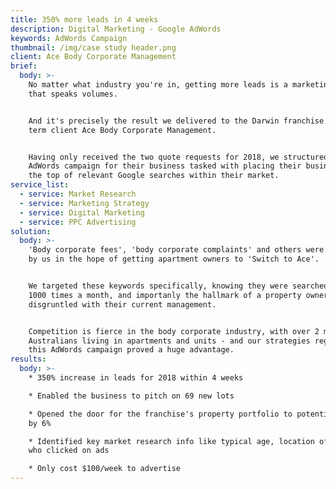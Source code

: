 ```yaml
---
title: 350% more leads in 4 weeks
description: Digital Marketing - Google AdWords
keywords: AdWords Campaign
thumbnail: /img/case study header.png
client: Ace Body Corporate Management
brief:
  body: >-
    No matter what industry you're in, getting more leads is a marketing result
    that speaks volumes.


    And it's precisely the result we delivered to the Darwin franchise of long
    term client Ace Body Corporate Management.


    Having only received the two quote requests for 2018, we structured a Google
    AdWords campaign for their business tasked with placing their business at
    the top of relevant Google searches within their market.
service_list:
  - service: Market Research
  - service: Marketing Strategy
  - service: Digital Marketing
  - service: PPC Advertising
solution:
  body: >-
    'Body corporate fees', 'body corporate complaints' and others were targeted
    by us in the hope of getting apartment owners to 'Switch to Ace'.


    We targeted these keywords specifically, knowing they were searched over
    1000 times a month, and importanly the hallmark of a property owner clearly
    disgruntled with their current management.


    Competition is fierce in the body corporate industry, with over 2 million
    Australians living in apartments and units - and our strategies regarding
    this AdWords campaign proved a huge advantage.
results:
  body: >-
    * 350% increase in leads for 2018 within 4 weeks

    * Enabled the business to pitch on 69 new lots

    * Opened the door for the franchise's property portfolio to potentially grow
    by 6%

    * Identified key market research info like typical age, location of users
    who clicked on ads

    * Only cost $100/week to advertise
---
```


